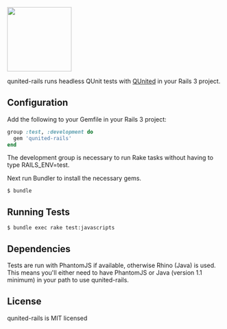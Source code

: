 <img src="http://i.imgur.com/NIoQy.png" width="150px" />

qunited-rails runs headless QUnit tests with [QUnited](https://github.com/aaronroyer/qunited) in your Rails 3 project.

## Configuration

Add the following to your Gemfile in your Rails 3 project:

```ruby
group :test, :development do
  gem 'qunited-rails'
end
```

The development group is necessary to run Rake tasks without having to type RAILS_ENV=test.

Next run Bundler to install the necessary gems.

```
$ bundle
```

## Running Tests

```
$ bundle exec rake test:javascripts
```

## Dependencies

Tests are run with PhantomJS if available, otherwise Rhino (Java) is used. This means you'll either need to have PhantomJS or Java (version 1.1 minimum) in your path to use qunited-rails.

## License

qunited-rails is MIT licensed
